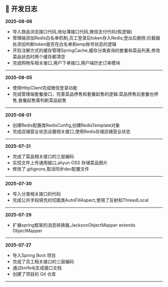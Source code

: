## 📝 开发日志

**2025-08-06**
*   导入商品浏览接口代码,地址簿接口代码,微信支付代码(假逻辑)
*   管理端添加Redis白名单机制,员工登录后token存入Redis;登出后删除;拦截器处添加判断token是否在白名单和emp账号状态的逻辑
*   开启注解方式的缓存管理SpringCache,缓存分类查询的套餐和菜品列表,修改菜品状态时两个缓存都清空
*   完成购物车相关接口,用户下单接口,用户端历史订单模块
---
**2025-08-05**
*   使用HttpClient完成微信登录功能
*   完成管理端套餐接口，完善菜品停售和套餐起售的逻辑:菜品停售后套餐也停售,套餐起售需判断菜品起售
---

**2025-08-01**
*   创建Redis配置类RedisConfig,创建RedisTemplate对象
*   完成店铺营业状态设置相关接口,使用Redis存储店铺营业状态
---
**2025-07-31**
*   完成了菜品相关接口的三层编码
*   实现文件上传通用接口,aliyun OSS 存储菜品图片
*   修改了.gitignore,取消同步dev配置文件

---
**2025-07-30**
*   导入分类相关接口的代码
*   完成公共字段填充的切面类AutoFillAspect,使用了反射和ThreadLocal

---
**2025-07-29**
*   扩展spring框架的消息转换器,JacksonObjectMapper extends ObjectMapper

---
**2025-07-27**
*   导入Spring Boot 项目
*   完成了员工相关接口的三层编码
*   通过knife4j生成接口文档
*   创建了项目的 Git 仓库

---

